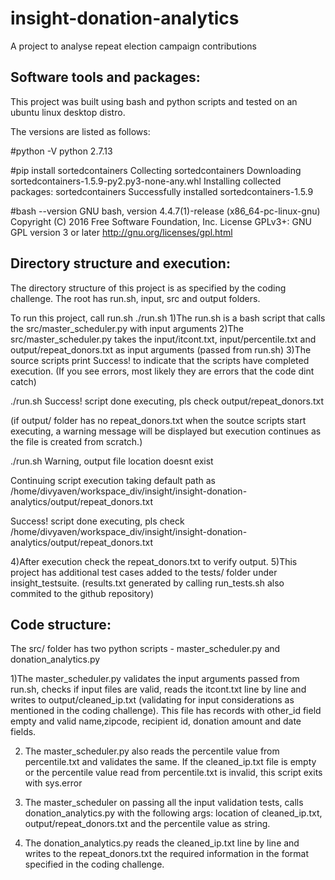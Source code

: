 # insight-donation-analytics
A project to analyse repeat election campaign contributions

Software tools and packages:
----------------------------
This project was built using bash and python scripts
and tested on an ubuntu linux desktop distro.

The versions are listed as follows:

#python -V
 	python 2.7.13

#pip install sortedcontainers
 	Collecting sortedcontainers
	Downloading sortedcontainers-1.5.9-py2.py3-none-any.whl
	Installing collected packages: sortedcontainers
	Successfully installed sortedcontainers-1.5.9

#bash --version
	GNU bash, version 4.4.7(1)-release (x86_64-pc-linux-gnu)
	Copyright (C) 2016 Free Software Foundation, Inc.
	License GPLv3+: GNU GPL version 3 or later <http://gnu.org/licenses/gpl.html>

Directory structure and execution:
----------------------------------
The directory structure of this project is as specified by the coding challenge.
The root has run.sh, input, src and output folders.

To run this project, call run.sh
./run.sh
1)The run.sh is a bash script that calls the src/master_scheduler.py with input arguments
2)The src/master_scheduler.py takes the input/itcont.txt, input/percentile.txt and
output/repeat_donors.txt as input arguments (passed from run.sh)
3)The source scripts print Success! to indicate that the scripts have completed execution.
(If you see errors, most likely they are errors that the code dint catch)

./run.sh
Success! script done executing, pls check output/repeat_donors.txt

(if output/ folder has no repeat_donors.txt when the soutce scripts start executing,
a warning message will be displayed but execution continues as the file is created from scratch.)

./run.sh
Warning, output file location doesnt exist 

Continuing script execution taking default path as /home/divyaven/workspace_div/insight/insight-donation-analytics/output/repeat_donors.txt

Success! script done executing, pls check /home/divyaven/workspace_div/insight/insight-donation-analytics/output/repeat_donors.txt

4)After execution check the repeat_donors.txt to verify output.
5)This project has additional test cases added to the tests/ folder under insight_testsuite.
(results.txt generated by calling run_tests.sh also commited to the github repository)

Code structure:
---------------
The src/ folder has two python scripts - master_scheduler.py and donation_analytics.py

1)The master_scheduler.py validates the input arguments passed from run.sh, checks if input files are valid,
reads the itcont.txt line by line and writes to output/cleaned_ip.txt (validating for input considerations
as mentioned in the coding challenge). This file has records with other_id field empty and valid name,zipcode,
recipient id, donation amount and date fields.

2) The master_scheduler.py also reads the percentile value from percentile.txt and validates the same.
If the cleaned_ip.txt file is empty or the percentile value read from percentile.txt is invalid, this script exits with sys.error

3) The master_scheduler on passing all the input validation tests, calls donation_analytics.py with the following args:
location of cleaned_ip.txt, output/repeat_donors.txt and the percentile value as string.

4) The donation_analytics.py reads the cleaned_ip.txt line by line and writes to the repeat_donors.txt
the required information in the format specified in the coding challenge.
